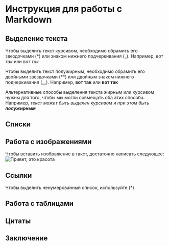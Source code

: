 # Инструкция для работы с Markdown

## Выделение текста
Чтобы выделить текст курсивом, необходимо обрамить его звездочками (*) или знаком нижнего подчеркивания (_). Например, *вот так* или _вот так_

Чтобы выделить текст полужирным, необходимо обрамить его двойными звездочками (**) или двойным знаком нижнего подчеркивания (__). Например, **вот так** или __вот так__

Альтернативные способы выделения текста жирным или курсивом нужны для того, чтобы мы могли совмещать оба этих способа.
Например, _текст может быть выделен курсивом и при этом быть **полужирным**_ 

## Списки

## Работа с изображениями

Чтобы вставить изображение в такст, достаточно написать следующее:
![Привет, это красота](Round.jpg)

## Ссылки

Чтобы выделить ненумерованный список, используйте (*)

## Работа с таблицами

## Цитаты

## Заключение
